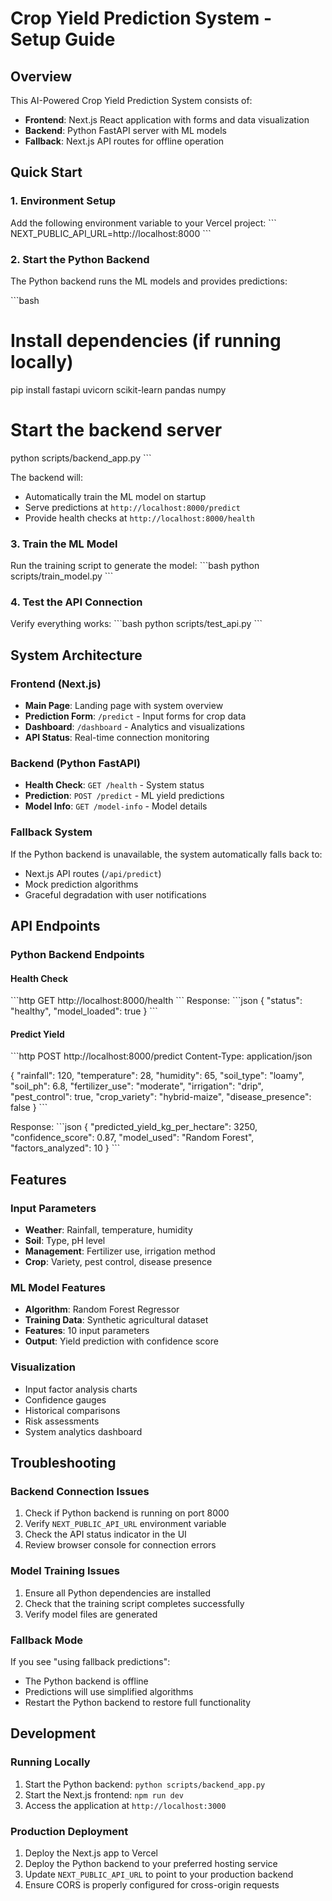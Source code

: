 # Crop Yield Prediction System - Setup Guide

## Overview
This AI-Powered Crop Yield Prediction System consists of:
- **Frontend**: Next.js React application with forms and data visualization
- **Backend**: Python FastAPI server with ML models
- **Fallback**: Next.js API routes for offline operation

## Quick Start

### 1. Environment Setup
Add the following environment variable to your Vercel project:
\`\`\`
NEXT_PUBLIC_API_URL=http://localhost:8000
\`\`\`

### 2. Start the Python Backend
The Python backend runs the ML models and provides predictions:

\`\`\`bash
# Install dependencies (if running locally)
pip install fastapi uvicorn scikit-learn pandas numpy

# Start the backend server
python scripts/backend_app.py
\`\`\`

The backend will:
- Automatically train the ML model on startup
- Serve predictions at `http://localhost:8000/predict`
- Provide health checks at `http://localhost:8000/health`

### 3. Train the ML Model
Run the training script to generate the model:
\`\`\`bash
python scripts/train_model.py
\`\`\`

### 4. Test the API Connection
Verify everything works:
\`\`\`bash
python scripts/test_api.py
\`\`\`

## System Architecture

### Frontend (Next.js)
- **Main Page**: Landing page with system overview
- **Prediction Form**: `/predict` - Input forms for crop data
- **Dashboard**: `/dashboard` - Analytics and visualizations
- **API Status**: Real-time connection monitoring

### Backend (Python FastAPI)
- **Health Check**: `GET /health` - System status
- **Prediction**: `POST /predict` - ML yield predictions  
- **Model Info**: `GET /model-info` - Model details

### Fallback System
If the Python backend is unavailable, the system automatically falls back to:
- Next.js API routes (`/api/predict`)
- Mock prediction algorithms
- Graceful degradation with user notifications

## API Endpoints

### Python Backend Endpoints

#### Health Check
\`\`\`http
GET http://localhost:8000/health
\`\`\`
Response:
\`\`\`json
{
  "status": "healthy",
  "model_loaded": true
}
\`\`\`

#### Predict Yield
\`\`\`http
POST http://localhost:8000/predict
Content-Type: application/json

{
  "rainfall": 120,
  "temperature": 28,
  "humidity": 65,
  "soil_type": "loamy",
  "soil_ph": 6.8,
  "fertilizer_use": "moderate",
  "irrigation": "drip",
  "pest_control": true,
  "crop_variety": "hybrid-maize",
  "disease_presence": false
}
\`\`\`

Response:
\`\`\`json
{
  "predicted_yield_kg_per_hectare": 3250,
  "confidence_score": 0.87,
  "model_used": "Random Forest",
  "factors_analyzed": 10
}
\`\`\`

## Features

### Input Parameters
- **Weather**: Rainfall, temperature, humidity
- **Soil**: Type, pH level
- **Management**: Fertilizer use, irrigation method
- **Crop**: Variety, pest control, disease presence

### ML Model Features
- **Algorithm**: Random Forest Regressor
- **Training Data**: Synthetic agricultural dataset
- **Features**: 10 input parameters
- **Output**: Yield prediction with confidence score

### Visualization
- Input factor analysis charts
- Confidence gauges
- Historical comparisons
- Risk assessments
- System analytics dashboard

## Troubleshooting

### Backend Connection Issues
1. Check if Python backend is running on port 8000
2. Verify `NEXT_PUBLIC_API_URL` environment variable
3. Check the API status indicator in the UI
4. Review browser console for connection errors

### Model Training Issues
1. Ensure all Python dependencies are installed
2. Check that the training script completes successfully
3. Verify model files are generated

### Fallback Mode
If you see "using fallback predictions":
- The Python backend is offline
- Predictions will use simplified algorithms
- Restart the Python backend to restore full functionality

## Development

### Running Locally
1. Start the Python backend: `python scripts/backend_app.py`
2. Start the Next.js frontend: `npm run dev`
3. Access the application at `http://localhost:3000`

### Production Deployment
1. Deploy the Next.js app to Vercel
2. Deploy the Python backend to your preferred hosting service
3. Update `NEXT_PUBLIC_API_URL` to point to your production backend
4. Ensure CORS is properly configured for cross-origin requests
